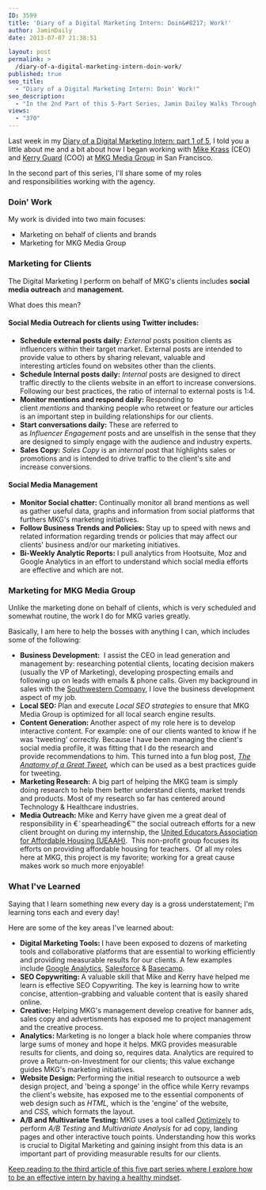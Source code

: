 ```yaml
---
ID: 3599
title: 'Diary of a Digital Marketing Intern: Doin&#8217; Work!'
author: JaminDaily
date: 2013-07-07 21:38:51

layout: post
permalink: >
  /diary-of-a-digital-marketing-intern-doin-work/
published: true
seo_title:
  - "Diary of a Digital Marketing Intern: Doin' Work!"
seo_description:
  - "In the 2nd Part of this 5-Part Series, Jamin Dailey Walks Through 'A Day in the Life' of a Digital Marketing Intern"
views:
  - "370"
---
```

<p>Last week in my <a href="http://ow.ly/mz8E9" target="_blank">Diary of a Digital Marketing Intern: part 1 of 5</a>, I told you a little about me and a bit about how I began working with <a href="http://www.linkedin.com/in/mikekrass" target="_blank">Mike Krass</a> (CEO) and <a href="http://kerryguard.com/" target="_blank">Kerry Guard</a> (COO) at <a href="http://mkgmediagroup.com/" target="_blank">MKG Media Group</a> in San Francisco.</p>

<p>In the second part of this series, I'll share some of my roles and responsibilities working with the agency.</p>

<!--more-->

<h3>Doin' Work</h3>
<p>My work is divided into two main focuses:</p>
<ul>
	<li>Marketing on behalf of clients and brands</li>
	<li>Marketing for MKG Media Group</li>
</ul>

<h3>Marketing for Clients</h3>
<p>The Digital Marketing I perform on behalf of MKG's clients includes <strong>social media outreach</strong> and <strong>management. </strong></p>

<p>What does this mean?</p>

<h4>Social Media Outreach for clients using Twitter includes:</h4>
<ul>
	<li><strong>Schedule external posts daily:</strong> <em>External</em> posts position clients as influencers within their target market. External posts are intended to provide value to others by sharing relevant, valuable and interesting articles found on websites other than the clients.</li>
	<li><strong>Schedule Internal posts daily:</strong> <em>Internal</em> posts are designed to direct traffic directly to the clients website in an effort to increase conversions. Following our best practices, the ratio of internal to external posts is 1:4.</li>
	<li><strong>Monitor mentions and respond daily:</strong> Responding to client <em>mentions</em> and thanking people who retweet or feature our articles is an important step in building relationships for our clients.</li>
	<li><strong>Start conversations daily:</strong> These are referred to as <em>Influencer Engagement</em> posts and are unselfish in the sense that they are designed to simply engage with the audience and industry experts.</li>
	<li><strong>Sales Copy:</strong> <em>Sales Copy</em> is an <em>internal</em> post that highlights sales or promotions and is intended to drive traffic to the client's site and increase conversions.</li>
</ul>

<h4>Social Media Management</h4>
<ul>
	<li><strong>Monitor Social chatter:</strong> Continually monitor all brand mentions as well as gather useful data, graphs and information from social platforms that furthers MKG's marketing initiatives.</li>
	<li><strong>Follow Business Trends and Policies: </strong>Stay up to speed with news and related information regarding trends or policies that may affect our clients' business and/or our marketing initiatives.</li>
	<li><strong>Bi-Weekly Analytic Reports:</strong> I pull analytics from Hootsuite, Moz and Google Analytics in an effort to understand which social media efforts are effective and which are not.</li>
</ul>

<h3>Marketing for MKG Media Group</h3>
<p>Unlike the marketing done on behalf of clients, which is very scheduled and somewhat routine, the work I do for MKG varies greatly.</p>
<p>Basically, I am here to help the bosses with anything I can, which includes some of the following:</p>
<ul>
	<li><strong>Business Development:</strong>  I assist the CEO in lead generation and management by: researching potential clients, locating decision makers (usually the VP of Marketing), developing prospecting emails and following up on leads with emails &amp; phone calls. Given my background in sales with the <a href="http://www.southwestern.com/" target="_blank">Southwestern Company</a>, I love the business development aspect of my job.</li>
	<li><strong>Local SEO: </strong>Plan and execute<em> Local SEO strategies</em> to ensure that MKG Media Group is optimized for all local search engine results.</li>
	<li><strong>Content Generation: </strong>Another aspect of my role here is to develop interactive content. For example: one of our clients wanted to know if he was 'tweeting' correctly. Because I have been managing the client's social media profile, it was fitting that I do the research and provide recommendations to him. This turned into a fun blog post, <em><a href="http://ow.ly/mz8NC" target="_blank">The Anatomy of a Great Tweet</a>,</em> which can be used as a best practices guide for tweeting.</li>
	<li><strong>Marketing Research:</strong> A big part of helping the MKG team is simply doing research to help them better understand clients, market trends and products. Most of my research so far has centered around Technology &amp; Healthcare industries.</li>
	<li><strong></strong><strong>Media Outreach: </strong>Mike and Kerry have given me a great deal of responsibility in €˜spearheading€™ the social outreach efforts for a new client brought on during my internship, the <a href="http://supporteuaah.org" target="_blank">United Educators Association for Affordable Housing (UEAAH)</a>.  This non-profit group focuses its efforts on providing affordable housing for teachers.  Of all my roles here at MKG, this project is my favorite; working for a great cause makes work so much more enjoyable!</li>
</ul>

<h3>What I've Learned</h3>
<p>Saying that I learn something new every day is a gross understatement; I'm learning tons each and every day!</p>
<p>Here are some of the key areas I've learned about:</p>
<ul>
	<li><strong>Digital Marketing Tools: </strong>I have been exposed to dozens of marketing tools and collaborative platforms that are essential to working efficiently and providing measurable results for our clients. A few examples include <a href="http://www.google.com/analytics/" target="_blank">Google Analytics</a>, <a href="http://www.salesforce.com/" target="_blank">Salesforce</a> &amp; <a href="http://basecamp.com/" target="_blank">Basecamp</a>.</li>
	<li><strong>SEO Copywriting: </strong>A valuable skill that Mike and Kerry have helped me learn is effective SEO Copywriting. The key is learning how to write concise, attention-grabbing and valuable content that is easily shared online.</li>
	<li><strong>Creative: </strong>Helping MKG's management develop creative for banner ads, sales copy and advertisments has exposed me to project management and the creative process.</li>
	<li><strong>Analytics: </strong>Marketing is no longer a black hole where companies throw large sums of money and hope it helps. MKG provides measurable results for clients, and doing so, requires data. Analytics are required to prove a Return-on-Investment for our clients; this value exchange guides MKG's marketing initiatives.</li>
	<li><strong>Website Design: </strong>Performing the initial research to outsource a web design project, and 'being a sponge' in the office while Kerry revamps the client's website, has exposed me to the essential components of web design such as <em>HTML,</em> which is the 'engine' of the website, and <em>CSS, </em>which formats the layout.</li>
	<li><strong>A/B and Multivariate Testing: </strong>MKG uses a tool called <a href="https://www.optimizely.com/" target="_blank">Optimizely</a> to perform <em>A/B Testing</em> and <em>Multivariate Analysis</em> for ad copy, landing pages and other interactive touch points. Understanding how this works is crucial to Digital Marketing and gaining insight from this data is an important part of providing measurable results for our clients.</li>
</ul>
<p><a title="Diary of a Digital Marketing Intern (Part 3 of 5): A Winning Mindset!" href="http://mkgmediagroup.com/diary-of-a-digital-marketing-intern-part-3-of-5-a-winning-mindset/">Keep reading to the third article of this five part series where I explore how to be an effective intern by having a healthy mindset</a>.</p>